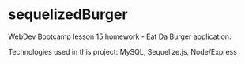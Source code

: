 # sequelizedBurger
WebDev Bootcamp lesson 15 homework - Eat Da Burger application. 

Technologies used in this project: MySQL, Sequelize.js, Node/Express


